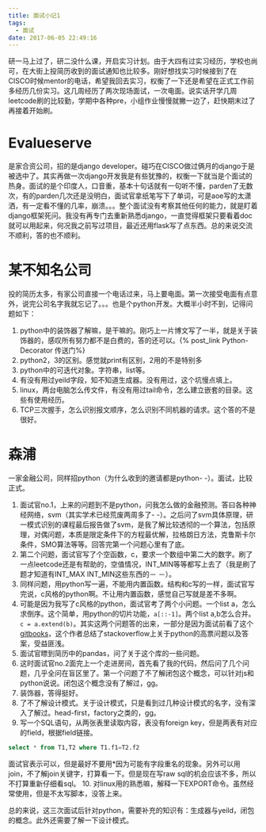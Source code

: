 ```yaml
---
title: 面试小记1
tags:
  - 面试
date: 2017-06-05 22:49:16
---
```



研一马上过了，研二没什么课，开启实习计划。由于大四有过实习经历，学校也尚可，在大街上投简历收到的面试通知也比较多。刚好想找实习时候接到了在CISCO时候mentor的电话，希望我回去实习，权衡了一下还是希望在正式工作前多经历几份实习。这几周经历了两次现场面试，一次电面。说实话开学几周leetcode刷的比较勤，学期中各种pre，小组作业慢慢就撇一边了，赶快期末过了再接着开始刷。

<!--more-->

# Evalueserve
是家合资公司，招的是django developer。碰巧在CISCO做过俩月的django于是被选中了。其实再做一次django开发我是有些犹豫的，权衡一下就当是个面试的热身。面试的是个印度人，口音重，基本十句话就有一句听不懂，parden了无数次，有的parden几次还是没明白，面试官拿纸笔写下了单词，可是aoe写的太潇洒，有一定看不懂的几率，崩溃。。。整个面试没有考察其他任何的能力，就是盯着django框架死问。我没有再专门去重新熟悉django，一直觉得框架只要看着doc就可以用起来，何况我之前写过项目，最近还用flask写了点东西。总的来说交流不顺利，答的也不顺利。

# 某不知名公司
投的简历太多，有家公司直接一个电话过来，马上要电面。第一次接受电面有点意外，说完公司名字我就忘记了。。。也是个python开发。大概半小时不到，记得问题如下：
 1. python中的装饰器了解嘛，是干嘛的。刚巧上一片博文写了一半，就是关于装饰器的，感叹所有努力都不是白费的，答的还可以。{% post_link Python-Decorator 传送门%}
 2. python2，3的区别。感觉就print有区别，2用的不是特别多
 3. python中的可迭代对象。字符串，list等。
 4. 有没有用过yeild字段，知不知道生成器。没有用过，这个坑慢点填上。
 5. linux，两台电脑怎么传文件，有没有用过tail命令，怎么建立嵌套的目录。这些有使用经历。
 6. TCP三次握手，怎么识别报文顺序，怎么识别不同机器的请求。这个答的不是很好。

# 森浦
一家金融公司，同样招python（为什么收到的邀请都是python- -）。面试，比较正式。
 1. 面试官no.1，上来的问题到不是python，问我怎么做的金融预测。答曰各种神经网络，svm（其实学术已经荒废两周多了- -）。之后问了svm具体原理，研一模式识别的课程最后报告做了svm，是我了解比较透彻的一个算法，包括原理，对偶问题，本质是限定条件下的方程最优解，拉格朗日方法，克鲁斯卡尔条件，SMO算法等等。回答完第一个问题心里有了底。
 2. 第二个问题，面试官写了个空函数，c，要求一个数组中第二大的数字。刷了一点leetcode还是有帮助的，空值情况，INT_MIN等等都写上去了（我是刷了题才知道有INT_MAX INT_MIN这些东西的－ －）。
 3. 同样问题，用python写一遍，不能用内置函数。结构和c写的一样，面试官写完说，c风格的python啊。不让用内置函数，感觉自己写就是差不多啊。
 4. 可能是因为我写了c风格的python，面试官考了两个小问题。一个list a，怎么求倒序。这个简单，用python的切片功能，``a[::-1]``。两个list a,b怎么合并。``c = a.extend(b)``。其实这两个问题答的出来，一部分是因为面试前看了这个[gitbooks][1]，这个作者总结了stackoverflow上关于python的高票问题以及答案，受益匪浅。
 5. 面试官瞟到简历中的pandas，问了关于这个库的一些问题。
 6. 这时面试官no.2面完上一个走进房间，首先看了我的代码，然后问了几个问题，几乎全问在盲区里了。第一个问题了不了解闭包这个概念，可以针对js和python说说。闭包这个概念没有了解过，gg。
 7. 装饰器，答得挺好。
 8. 了不了解设计模式。关于设计模式，只是看到过几种设计模式的名字，没有深入了解过。head-first，factory之类的，gg。
 9. 写一个SQL语句，从两张表里读取内容，表没有foreign key，但是两表有对应的field，根据field链接。
 ```sql
 select * from T1,T2 where T1.f1=T2.f2
 ```
 面试官表示可以，但是最好不要用\*因为可能有字段重名的现象。另外可以用join，不了解join关键字，打算看一下。但是现在写raw sql的机会应该不多，所以不打算重新仔细看sql。
 10. 对linux用的熟悉嘛，解释一下EXPORT命令。虽然经常使用，但是不太写脚本，没答上来。

总的来说，这三次面试后针对python，需要补充的知识有：生成器与yeild，闭包的概念。此外还需要了解一下设计模式。




[1]: https://taizilongxu.gitbooks.io/stackoverflow-about-python/content/index.html
